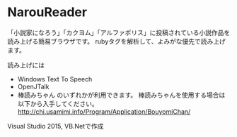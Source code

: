 # NarouReader
「小説家になろう」「カクヨム」「アルファポリス」に投稿されている小説作品を読み上げる簡易ブラウザです。
 rubyタグを解析して、よみがな優先で読み上げます。

読み上げには
- Windows Text To Speech
- OpenJTalk
- 棒読みちゃん
のいずれかが利用できます。
棒読みちゃんを使用する場合は以下から入手してください。
http://chi.usamimi.info/Program/Application/BouyomiChan/

Visual Studio 2015, VB.Netで作成
